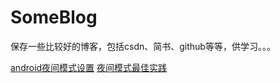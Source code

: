 # SomeBlog
保存一些比较好的博客，包括csdn、简书、github等等，供学习。。。

<a href="https://blog.csdn.net/rongbinjava/article/details/51841141">android夜间模式设置</a><nbsp>
<a href="http://kingideayou.github.io/2016/03/07/appcompat_23.2_day_night/" >夜间模式最佳实践</a>
